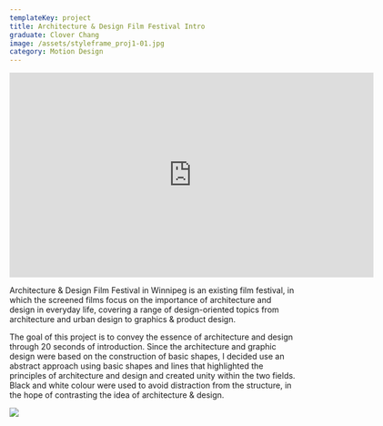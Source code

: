 ```yaml
---
templateKey: project
title: Architecture & Design Film Festival Intro
graduate: Clover Chang
image: /assets/styleframe_proj1-01.jpg
category: Motion Design
---
```

<iframe src="https://player.vimeo.com/video/https://vimeo.com/238903878" width="640" height="360" frameborder="0" webkitallowfullscreen mozallowfullscreen allowfullscreen></iframe>

Architecture & Design Film Festival in Winnipeg is an existing film festival, in which the screened films focus on the importance of architecture and design in everyday life, covering a range of design-oriented topics from architecture and urban design to graphics & product design. 

The goal of this project is to convey the essence of architecture and design through 20 seconds of introduction. Since the architecture and graphic design were based on the construction of basic shapes, I decided use an abstract approach using basic shapes and lines that highlighted the principles of architecture and design and created unity within the two fields. Black and white colour were used to avoid distraction from the structure, in the hope of contrasting the idea of architecture & design.

![](/assets/3223-01.png)
